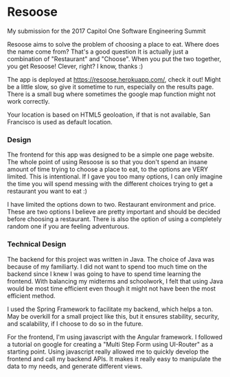 # Resoose

My submission for the 2017 Capitol One Software Engineering Summit

Resoose aims to solve the problem of choosing a place to eat. Where does the name come from? That's a good question It is actually just a combination of "Restaurant" and "Choose". When you put the two together, you get Resoose! Clever, right? I know, thanks :)

The app is deployed at https://resoose.herokuapp.com/, check it out! Might be a little slow, so give it sometime to run, especially on the results page. There is a small bug where sometimes the google map function might not work correctly.

Your location is based on HTML5 geoloation, if that is not available, San Francisco is used as default location.

### Design
The frontend for this app was designed to be a simple one page website. The whole point of using Resoose is so that you don't spend an insane amount of time trying to choose a place to eat, to the options are VERY limited. This is intentional. If I gave you too many options, I can only imagine the time you will spend messing with the different choices trying to get a restaurant you want to eat :)

I have limited the options down to two. Restaurant environment and price. These are two options I believe are pretty important and should be decided before choosing a restaurant. There is also the option of using a completely random one if you are feeling adventurous.

### Technical Design
The backend for this project was written in Java. The choice of Java was because of my familiarty. I did not want to spend too much time on the backend since I knew I was going to have to spend time learning the frontend. With balancing my midterms and schoolwork, I felt that using Java would be most time efficient even though it might not have been the most efficient method.

I used the Spring Framework to facilitate my backend, which helps a ton. May be overkill for a small project like this, but it ensures stability, security, and scalability, if I choose to do so in the future.

For the frontend, I'm using javascript with the Angular framework. I followed a tutorial on google for creating a "Multi Step Form using UI-Router" as a starting point. Using javascript really allowed me to quickly develop the frontend and call my backend APIs. It makes it really easy to manipulate the data to my needs, and generate different views.
